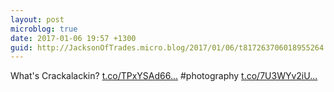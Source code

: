 ```yaml
---
layout: post
microblog: true
date: 2017-01-06 19:57 +1300
guid: http://JacksonOfTrades.micro.blog/2017/01/06/t817263706018955264.html
---
```

What's Crackalackin? [t.co/TPxYSAd66...](https://t.co/TPxYSAd66a) #photography [t.co/7U3WYv2iU...](https://t.co/7U3WYv2iUR)
